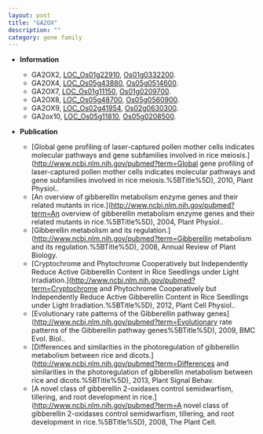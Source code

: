 ```yaml
---
layout: post
title: "GA2OX"
description: ""
category: gene family
---
```


* **Information**  
    + GA2OX2, [LOC_Os01g22910](http://rice.uga.edu/cgi-bin/ORF_infopage.cgi?orf=LOC_Os01g22910), [Os01g0332200](https://rapdb.dna.affrc.go.jp/locus/?name=Os01g0332200).
    + GA2OX4, [LOC_Os05g43880](http://rice.uga.edu/cgi-bin/ORF_infopage.cgi?orf=LOC_Os05g43880), [Os05g0514600](https://rapdb.dna.affrc.go.jp/locus/?name=Os05g0514600).
    + GA2OX7, [LOC_Os01g11150](http://rice.uga.edu/cgi-bin/ORF_infopage.cgi?orf=LOC_Os01g11150), [Os01g0209700](https://rapdb.dna.affrc.go.jp/locus/?name=Os01g0209700).
    + GA2OX8, [LOC_Os05g48700](http://rice.uga.edu/cgi-bin/ORF_infopage.cgi?orf=LOC_Os05g48700), [Os05g0560900](https://rapdb.dna.affrc.go.jp/locus/?name=Os05g0560900).
    + GA2OX9, [LOC_Os02g41954](http://rice.uga.edu/cgi-bin/ORF_infopage.cgi?orf=LOC_Os02g41954), [Os02g0630300](https://rapdb.dna.affrc.go.jp/locus/?name=Os02g0630300).
    + GA2ox10, [LOC_Os05g11810](http://rice.uga.edu/cgi-bin/ORF_infopage.cgi?orf=LOC_Os05g11810), [Os05g0208500](https://rapdb.dna.affrc.go.jp/locus/?name=Os05g0208500).

* **Publication**  
    + [Global gene profiling of laser-captured pollen mother cells indicates molecular pathways and gene subfamilies involved in rice meiosis.](http://www.ncbi.nlm.nih.gov/pubmed?term=Global gene profiling of laser-captured pollen mother cells indicates molecular pathways and gene subfamilies involved in rice meiosis.%5BTitle%5D), 2010, Plant Physiol..
    + [An overview of gibberellin metabolism enzyme genes and their related mutants in rice.](http://www.ncbi.nlm.nih.gov/pubmed?term=An overview of gibberellin metabolism enzyme genes and their related mutants in rice.%5BTitle%5D), 2004, Plant Physiol..
    + [Gibberellin metabolism and its regulation.](http://www.ncbi.nlm.nih.gov/pubmed?term=Gibberellin metabolism and its regulation.%5BTitle%5D), 2008, Annual Review of Plant Biology.
    + [Cryptochrome and Phytochrome Cooperatively but Independently Reduce Active Gibberellin Content in Rice Seedlings under Light Irradiation.](http://www.ncbi.nlm.nih.gov/pubmed?term=Cryptochrome and Phytochrome Cooperatively but Independently Reduce Active Gibberellin Content in Rice Seedlings under Light Irradiation.%5BTitle%5D), 2012, Plant Cell Physiol..
    + [Evolutionary rate patterns of the Gibberellin pathway genes](http://www.ncbi.nlm.nih.gov/pubmed?term=Evolutionary rate patterns of the Gibberellin pathway genes%5BTitle%5D), 2009, BMC Evol. Biol..
    + [Differences and similarities in the photoregulation of gibberellin metabolism between rice and dicots.](http://www.ncbi.nlm.nih.gov/pubmed?term=Differences and similarities in the photoregulation of gibberellin metabolism between rice and dicots.%5BTitle%5D), 2013, Plant Signal Behav.
    + [A novel class of gibberellin 2-oxidases control semidwarfism, tillering, and root development in rice.](http://www.ncbi.nlm.nih.gov/pubmed?term=A novel class of gibberellin 2-oxidases control semidwarfism, tillering, and root development in rice.%5BTitle%5D), 2008, The Plant Cell.


